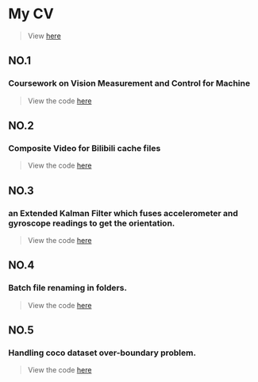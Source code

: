 # My CV
> View [here](./scripts/cv/cv_zh.md)
## NO.1
### Coursework on Vision Measurement and Control for Machine
> View the code [here](./scripts/monocular_camera_ranging.py)
## NO.2
### Composite Video for Bilibili cache files
> View the code [here](./scripts/bilibili.py)
## NO.3
### an Extended Kalman Filter which fuses accelerometer and gyroscope readings to get the orientation.
> View the code [here](./scripts/EKF_IMU.m)
## NO.4
### Batch file renaming in folders.
> View the code [here](./scripts/rename_file.py)
## NO.5
### Handling coco dataset over-boundary problem.
> View the code [here](./scripts/boundary_process.py)